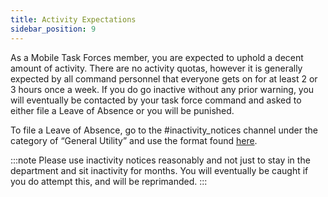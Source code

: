 ```yaml
---
title: Activity Expectations
sidebar_position: 9
---
```


As a Mobile Task Forces member, you are expected to uphold a decent amount of activity. There are no activity quotas, however it is generally expected by all command personnel that everyone gets on for at least 2 or 3 hours once a week. If you do go inactive without any prior warning, you will eventually be contacted by your task force command and asked to either file a Leave of Absence or you will be punished.

To file a Leave of Absence, go to the #inactivity_notices channel under the category of “General Utility” and use the format found [here](https://discord.com/channels/686654393592184963/708125233697128518/822806366484955148).

:::note
Please use inactivity notices reasonably and not just to stay in the department and sit inactivity for months. You will eventually be caught if you do attempt this, and will be reprimanded. 
:::